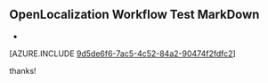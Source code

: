 ## OpenLocalization Workflow Test MarkDown
* 

[AZURE.INCLUDE [9d5de6f6-7ac5-4c52-84a2-90474f2fdfc2](calleeMd1.md)]

 
thanks!